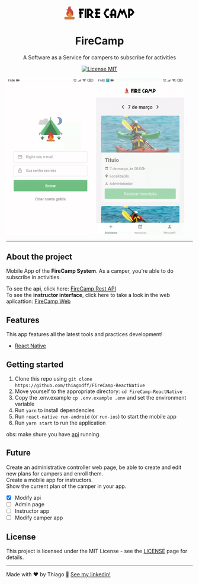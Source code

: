 <h1 align="center">
<br>
  <img src="./.github/logo22.svg" alt="FireCamp" width="190">
<br>
<br>
FireCamp
</h1>

<p align="center">A Software as a Service for campers to subscribe for activities</p>

<p align="center">
  <a href="https://opensource.org/licenses/MIT">
    <img src="https://img.shields.io/badge/License-MIT-blue.svg" alt="License MIT">
  </a>
</p>

<div>
  <img src=".github/appAuth.gif" alt="firecampAuthGif" height="425">
  <img src=".github/appActivity.gif" alt="firecampActivityGif" height="425">
</div>

<hr />

## About the project

Mobile App of the **FireCamp System**. As a camper, you're able to do subscribe in activities.

To see the **api**, click here: [FireCamp Rest API](https://github.com/thiagodff/FireCamp-NodeJs)
<br>
To see the **instructor interface**, click here to take a look in the web aplicattion: [FireCamp Web](https://github.com/thiagodff/FireCamp-ReactJs')

## Features

This app features all the latest tools and practices development!

- [React Native](https://reactnative.dev/)

## Getting started

1. Clone this repo using `git clone https://github.com/thiagodff/FireCamp-ReactNative`
2. Move yourself to the appropriate directory: `cd FireCamp-ReactNative`<br>
3. Copy the .env.example `cp .env.example .env` and set the environment variable<br>
4. Run `yarn` to install dependencies<br />
5. Run `react-native run-android` (or `run-ios`) to start the mobile app<br />
6. Run `yarn start` to run the application

obs: make shure you have [api](https://github.com/thiagodff/FireCamp-NodeJs) running.

## Future

Create an administrative controller web page, be able to create and edit new plans for campers and enroll them.<br>
Create a mobile app for instructors.<br>
Show the current plan of the camper in your app.

- [x] Modify api
- [ ] Admin page
- [ ] Instructor app
- [ ] Modify camper app

## License

This project is licensed under the MIT License - see the [LICENSE](https://opensource.org/licenses/MIT) page for details.

---

Made with ♥ by Thiago :wave: [See my linkedin!](https://www.linkedin.com/in/thiago-fernandes-dornelles/)

